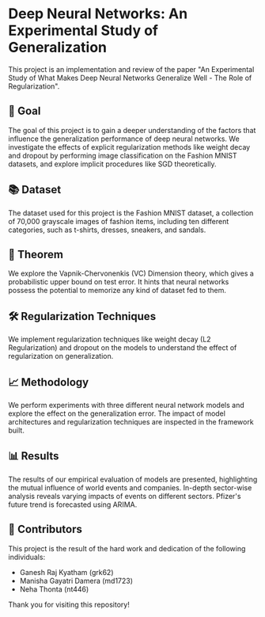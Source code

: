 # Deep Neural Networks: An Experimental Study of Generalization

This project is an implementation and review of the paper "An Experimental Study of What Makes Deep Neural Networks Generalize Well - The Role of Regularization".

## 🎯 Goal

The goal of this project is to gain a deeper understanding of the factors that influence the generalization performance of deep neural networks. We investigate the effects of explicit regularization methods like weight decay and dropout by performing image classification on the Fashion MNIST datasets, and explore implicit procedures like SGD theoretically.

## 📚 Dataset

The dataset used for this project is the Fashion MNIST dataset, a collection of 70,000 grayscale images of fashion items, including ten different categories, such as t-shirts, dresses, sneakers, and sandals.

## 📝 Theorem

We explore the Vapnik-Chervonenkis (VC) Dimension theory, which gives a probabilistic upper bound on test error. It hints that neural networks possess the potential to memorize any kind of dataset fed to them.

## 🛠️ Regularization Techniques

We implement regularization techniques like weight decay (L2 Regularization) and dropout on the models to understand the effect of regularization on generalization.

## 📈 Methodology

We perform experiments with three different neural network models and explore the effect on the generalization error. The impact of model architectures and regularization techniques are inspected in the framework built.

## 📊 Results

The results of our empirical evaluation of models are presented, highlighting the mutual influence of world events and companies. In-depth sector-wise analysis reveals varying impacts of events on different sectors. Pfizer's future trend is forecasted using ARIMA.

## 👥 Contributors

This project is the result of the hard work and dedication of the following individuals:
- Ganesh Raj Kyatham (grk62)
- Manisha Gayatri Damera (md1723)
- Neha Thonta (nt446)

Thank you for visiting this repository!
